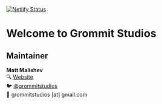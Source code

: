 [![Netlify Status](https://api.netlify.com/api/v1/badges/26452d59-b11f-4985-a76e-298b786b12f0/deploy-status)](https://app.netlify.com/sites/grommitstudios/deploys)  

# Welcome to Grommit Studios  


## Maintainer    
**Matt Malishev**     
:mag: [Website](https://darwinanddavis.github.io/DataPortfolio/)        
:bird: [@grommitstudios](https://twitter.com/grommitstudios)    
:email: grommitstudios [at] gmail.com      